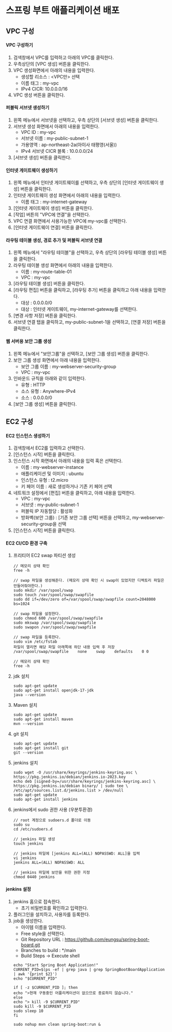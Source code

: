 # 스프링 부트 애플리케이션 배포

## VPC 구성
#### VPC 구성하기
1. 검색창에서 VPC를 입력하고 아래의 VPC를 클릭한다.
2. 우측상단의 [VPC 생성] 버튼을 클릭한다.
3. VPC 생성화면에서 아래의 내용을 입력한다.
   - 생성할 리소스 : <VPC만> 선택
   - 이름 태그 : my-vpc
   - IPv4 CICR: 10.0.0.0/16
4. VPC 생성 버튼을 클릭한다.

#### 퍼블릭 서브넷 생성하기
1. 왼쪽 메뉴에서 서브넷을 선택하고, 우측 상단의 [서브넷 생성] 버튼을 클릭한다.
2. 서브넷 생성 화면에서 아래의 내용을 입력한다.
   - VPC ID : my-vpc
   - 서브넷 이름 : my-public-subnet-1
   - 가용영역 : ap-northeast-2a(아이사 태평영(서울))
   - IPv4 서브넷 CICR 블록 : 10.0.0.0/24
3. [서브넷 생성] 버튼을 클릭한다.

#### 인터넷 게이트웨이 생성하기
1. 왼쪽 메뉴에서 인터넷 게이트웨이를 선택하고, 우측 상단의 [인터넷 게이트웨이 생성] 버튼을 클릭한다.
2. 인터넷 게이트웨이 생성 화면에서 아래의 내용을 입력한다.
   - 이름 태그 : my-internet-gateway
3. [인터넷 게이트웨이 생성] 버튼을 클릭한다.
4. [작업] 버튼의  "VPC에 연결"을 선택한다.
5. VPC 연결 화면에서 사용가능한 VPC에 my-vpc를 선택한다.
6. [인터넷 게이트웨이 연결] 버튼을 클릭한다.

#### 라우팅 테이블 생성, 경로 추가 및 퍼블릭 서브넷 연결
1. 왼쪽 메뉴에서 "라우팅 테이블"을 선택하고, 우측 상단의 [라우팅 테이블 생성] 버튼을 클릭한다.
2. 라우팅 테이블 생성 화면에서 아래의 내용을 입력한다.
   - 이름 : my-route-table-01
   - VPC : my-vpc
3. [라우팅 테이블 생성] 버튼을 클릭한다.
4. [라우팅 편집] 버튼을 클릭하고, [라우팅 추가] 버튼을 클릭하고 아래 내용을 입력한다.
   - 대상 : 0.0.0.0/0
   - 대상 : 인터넷 게이트웨이, my-internet-gateway를 선택한다.
5. [변경 사항 저장] 버튼을 클릭한다.
6. 서브넷 연결 탭을 클릭하고, my-public-subnet-1을  선택하고, [연결 저장] 버튼을 클릭한다.

#### 웹 서버용 보안 그룹 생성
1. 왼쪽 메뉴에서 "보안그룹"을 선택하고, [보안 그룹 생성] 버튼을 클릭한다.
2. 보안 그룹 생성 화면에서 아래 내용을 입력한다.
   - 보안 그룹 이름 : my-webserver-security-group
   - VPC : my-vpc
3. 인바운드 규칙을 아래와 같이 입력한다.
   - 유형 : HTTP
   - 소스 유형 : Anywhere-IPv4
   - 소스 : 0.0.0.0/0
4. [보안 그룹 생성] 버튼을 클릭한다.

## EC2 구성
#### EC2 인스턴스 생성하기
1. 검색창에서 EC2를 입력하고 선택한다.
2. [인스턴스 시작] 버튼을 클릭한다.
3. 인스턴스 시작 화면에서 아래의 내용을 입력 혹은 선택한다.
   - 이름 : my-webserver-instance
   - 애플리케이션 및 이미지 : ubuntu
   - 인스턴스 유형 : t2.micro
   - 키 페어 이름 : 새로 생성하거나 기존 키 페어 선택
4. 네트워크 설정에서 [편집] 버튼을 클릭하고, 아래 내용을 입력한다.
   - VPC : my-vpc
   - 서브넷 : my-public-subnet-1
   - 퍼블릭 IP 자동할당 : 활성화
   - 방화벽(보안 그룹) : [기존 보안 그룹 선택] 버튼을 선택하고, my-webserver-security-group을 선택
5. [인스턴스 시작] 버튼을 클릭한다.

#### EC2 CI/CD 환경 구축
1. 프리티어 EC2 swap 파티션 생성
   ```shell
   // 메모리 상태 확인
   free -h

   // swap 파일을 생성해준다. (메모리 상태 확인 시 swap이 있었지만 디렉토리 파일은 만들어줘야한다.)
   sudo mkdir /var/spool/swap
   sudo touch /var/spool/swap/swapfile
   sudo dd if=/dev/zero of=/var/spool/swap/swapfile count=2048000 bs=1024

   // swap 파일을 설정한다.
   sudo chmod 600 /var/spool/swap/swapfile
   sudo mkswap /var/spool/swap/swapfile
   sudo swapon /var/spool/swap/swapfile

   // swap 파일을 등록한다.
   sudo vim /etc/fstab
   파일이 열리면 해당 파일 아래쪽에 하단 내용 입력 후 저장
   /var/spool/swap/swapfile    none    swap    defaults    0 0

   // 메모리 상태 확인
   free -h
   ```
2. jdk 설치
   ```shell
   sudo apt-get update
   sudo apt-get install openjdk-17-jdk
   java --version
   ```
3. Maven 설치
   ```shell
   sudo apt-get update
   sudo apt-get install maven
   mvn --version
   ```
4. git 설치
   ```shell
   sudo apt-get update
   sudo apt-get install git
   git --version
   ```
5. jenkins 설치
   ```shell
   sudo wget -O /usr/share/keyrings/jenkins-keyring.asc \
   https://pkg.jenkins.io/debian/jenkins.io-2023.key
   echo deb [signed-by=/usr/share/keyrings/jenkins-keyring.asc] \
   https://pkg.jenkins.io/debian binary/ | sudo tee \
   /etc/apt/sources.list.d/jenkins.list > /dev/null
   sudo apt-get update
   sudo apt-get install jenkins
   ```
6. jenkins에서 sudo 권한 사용 (우분투환경)
   ```shell
   // root 계정으로 sudoers.d 폴더로 이동
   sudo su
   cd /etc/sudoers.d
   
   // jenkins 파일 생성
   touch jenkins

   // jenkins 파일에 [jenkins ALL=(ALL) NOPASSWD: ALL]을 입력
   vi jenkins
   jenkins ALL=(ALL) NOPASSWD: ALL

   // jenkins 파일에 보안을 위한 권한 지정
   chmod 0440 jenkins 
   ```

#### jenkins 설정
1. jenkins 홈으로 접속한다.
   - 초기 비밀번호를 확인하고 입력한다.
2. 플러그인을 설치하고, 사용자를 등록한다.
3. job을 생성한다.
   - 아이템 이름을 입력한다.
   - Free style을 선택한다.
   - Git Repository URL : https://github.com/eungsu/spring-boot-board.git
   - Branches to build : */main
   - Build Steps -> Execute shell
   ```shell
   echo "Start Spring Boot Application!"
   CURRENT_PID=$(ps -ef | grep java | grep SpringBootBoardApplication | awk '{print $2}')
   echo "$CURRENT_PID"

   if [ -z $CURRENT_PID ]; then
   echo ">현재 구동중인 어플리케이션이 없으므로 종료하지 않습니다."
   else
   echo "> kill -9 $CURRENT_PID"
   sudo kill -9 $CURRENT_PID
   sudo sleep 10
   fi

   sudo nohup mvn clean spring-boot:run &
   ```
